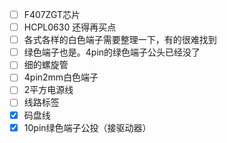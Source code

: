 - [ ] F407ZGT芯片
- [ ] HCPL0630 还得再买点
- [ ] 各式各样的白色端子需要整理一下，有的很难找到
- [ ] 绿色端子也是。4pin的绿色端子公头已经没了
- [ ] 细的螺旋管
- [ ] 4pin2mm白色端子
- [ ] 2平方电源线
- [ ] 线路标签
- [x] 码盘线
- [x] 10pin绿色端子公投（接驱动器）
